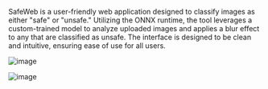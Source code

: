 SafeWeb is a user-friendly web application designed to classify images as either "safe" or "unsafe." Utilizing the ONNX runtime, the tool leverages a custom-trained model to analyze uploaded images and applies a blur effect to any that are classified as unsafe. The interface is designed to be clean and intuitive, ensuring ease of use for all users.


![image](https://github.com/user-attachments/assets/195ace96-c7bc-465c-a31a-19be8cc4c4af)


![image](https://github.com/user-attachments/assets/2de365c6-3980-4703-81e0-a6768a8f91e3)
